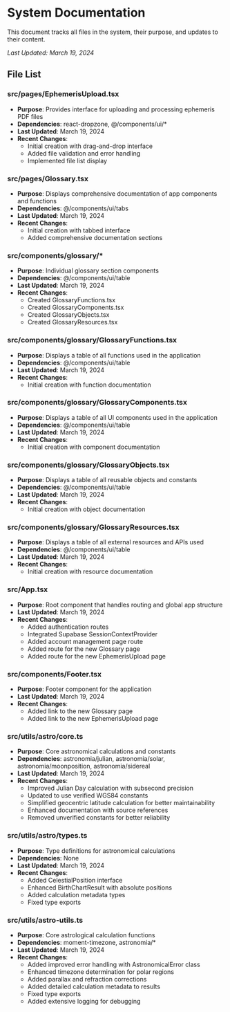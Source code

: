 # System Documentation

This document tracks all files in the system, their purpose, and updates to their content.

_Last Updated: March 19, 2024_

## File List

### src/pages/EphemerisUpload.tsx
- **Purpose**: Provides interface for uploading and processing ephemeris PDF files
- **Dependencies**: react-dropzone, @/components/ui/*
- **Last Updated**: March 19, 2024
- **Recent Changes**:
  - Initial creation with drag-and-drop interface
  - Added file validation and error handling
  - Implemented file list display

### src/pages/Glossary.tsx
- **Purpose**: Displays comprehensive documentation of app components and functions
- **Dependencies**: @/components/ui/tabs
- **Last Updated**: March 19, 2024
- **Recent Changes**:
  - Initial creation with tabbed interface
  - Added comprehensive documentation sections

### src/components/glossary/*
- **Purpose**: Individual glossary section components
- **Dependencies**: @/components/ui/table
- **Last Updated**: March 19, 2024
- **Recent Changes**:
  - Created GlossaryFunctions.tsx
  - Created GlossaryComponents.tsx
  - Created GlossaryObjects.tsx
  - Created GlossaryResources.tsx

### src/components/glossary/GlossaryFunctions.tsx
- **Purpose**: Displays a table of all functions used in the application
- **Dependencies**: @/components/ui/table
- **Last Updated**: March 19, 2024
- **Recent Changes**:
  - Initial creation with function documentation

### src/components/glossary/GlossaryComponents.tsx
- **Purpose**: Displays a table of all UI components used in the application
- **Dependencies**: @/components/ui/table
- **Last Updated**: March 19, 2024
- **Recent Changes**:
  - Initial creation with component documentation

### src/components/glossary/GlossaryObjects.tsx
- **Purpose**: Displays a table of all reusable objects and constants
- **Dependencies**: @/components/ui/table
- **Last Updated**: March 19, 2024
- **Recent Changes**:
  - Initial creation with object documentation

### src/components/glossary/GlossaryResources.tsx
- **Purpose**: Displays a table of all external resources and APIs used
- **Dependencies**: @/components/ui/table
- **Last Updated**: March 19, 2024
- **Recent Changes**:
  - Initial creation with resource documentation

### src/App.tsx
- **Purpose**: Root component that handles routing and global app structure
- **Last Updated**: March 19, 2024
- **Recent Changes**:
  - Added authentication routes
  - Integrated Supabase SessionContextProvider
  - Added account management page route
  - Added route for the new Glossary page
  - Added route for the new EphemerisUpload page

### src/components/Footer.tsx
- **Purpose**: Footer component for the application
- **Last Updated**: March 19, 2024
- **Recent Changes**:
  - Added link to the new Glossary page
  - Added link to the new EphemerisUpload page

### src/utils/astro/core.ts
- **Purpose**: Core astronomical calculations and constants
- **Dependencies**: astronomia/julian, astronomia/solar, astronomia/moonposition, astronomia/sidereal
- **Last Updated**: March 19, 2024
- **Recent Changes**:
  - Improved Julian Day calculation with subsecond precision
  - Updated to use verified WGS84 constants
  - Simplified geocentric latitude calculation for better maintainability
  - Enhanced documentation with source references
  - Removed unverified constants for better reliability

### src/utils/astro/types.ts
- **Purpose**: Type definitions for astronomical calculations
- **Dependencies**: None
- **Last Updated**: March 19, 2024
- **Recent Changes**:
  - Added CelestialPosition interface
  - Enhanced BirthChartResult with absolute positions
  - Added calculation metadata types
  - Fixed type exports

### src/utils/astro-utils.ts
- **Purpose**: Core astrological calculation functions
- **Dependencies**: moment-timezone, astronomia/*
- **Last Updated**: March 19, 2024
- **Recent Changes**:
  - Added improved error handling with AstronomicalError class
  - Enhanced timezone determination for polar regions
  - Added parallax and refraction corrections
  - Added detailed calculation metadata to results
  - Fixed type exports
  - Added extensive logging for debugging
